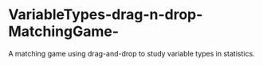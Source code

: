 # VariableTypes-drag-n-drop-MatchingGame-
A matching game using drag-and-drop to study variable types in statistics.
